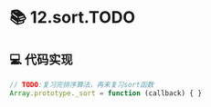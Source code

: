 # 📚 12.sort.TODO

## 💻 代码实现
```typescript
// TODO:复习完排序算法，再来复习sort函数
Array.prototype._sort = function (callback) { }

```
